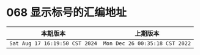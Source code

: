 # 068 显示标号的汇编地址

|本期版本| 上期版本|
|:---:|:---:|
`Sat Aug 17 16:19:50 CST 2024` | `Mon Dec 26 00:35:18 CST 2022`